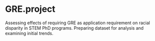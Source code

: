 # GRE.project
Assessing effects of requiring GRE as application requirement on racial disparity in STEM PhD programs. Preparing dataset for analysis and examining initial trends.
